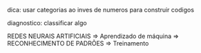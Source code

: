 dica: usar categorias ao inves de numeros para construir codigos

diagnostico: classificar algo

REDES NEURAIS ARTIFICIAIS => Aprendizado de máquina => RECONHECIMENTO DE PADRÕES => Treinamento